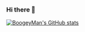 ### Hi there 👋

<!--
**BoogeyMan24/BoogeyMan24** is a ✨ _special_ ✨ repository because its `README.md` (this file) appears on your GitHub profile.

Here are some ideas to get you started:

- 🔭 I’m currently working on ...
- 🌱 I’m currently learning ...
- 👯 I’m looking to collaborate on ...
- 🤔 I’m looking for help with ...
- 💬 Ask me about ...
- 📫 How to reach me: ...
- 😄 Pronouns: ...
- ⚡ Fun fact: ...
-->


[![BoogeyMan's GitHub stats](https://github-readme-stats.vercel.app/api?username=BoogeyMan24)](https://github.com/anuraghazra/github-readme-stats)
